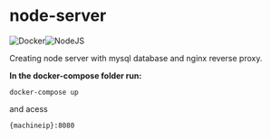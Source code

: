 # node-server

![Docker](https://img.shields.io/badge/docker-%230db7ed.svg?style=for-the-badge&logo=docker&logoColor=white)![NodeJS](https://img.shields.io/badge/node.js-6DA55F?style=for-the-badge&logo=node.js&logoColor=white)

Creating node server with mysql database and nginx reverse proxy.

**In the docker-compose folder run:** 
```
docker-compose up 
```
and acess

```
{machineip}:8080
```
